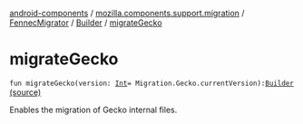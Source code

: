 [android-components](../../../index.md) / [mozilla.components.support.migration](../../index.md) / [FennecMigrator](../index.md) / [Builder](index.md) / [migrateGecko](./migrate-gecko.md)

# migrateGecko

`fun migrateGecko(version: `[`Int`](https://kotlinlang.org/api/latest/jvm/stdlib/kotlin/-int/index.html)` = Migration.Gecko.currentVersion): `[`Builder`](index.md) [(source)](https://github.com/mozilla-mobile/android-components/blob/master/components/support/migration/src/main/java/mozilla/components/support/migration/FennecMigrator.kt#L238)

Enables the migration of Gecko internal files.

